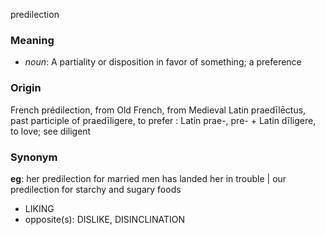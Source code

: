 predilection
### Meaning
+ _noun_: A partiality or disposition in favor of something; a preference

### Origin

French prédilection, from Old French, from Medieval Latin praedīlēctus, past participle of praedīligere, to prefer : Latin prae-, pre- + Latin dīligere, to love; see diligent

### Synonym

__eg__: her predilection for married men has landed her in trouble | our predilection for starchy and sugary foods

+ LIKING
+ opposite(s): DISLIKE, DISINCLINATION


